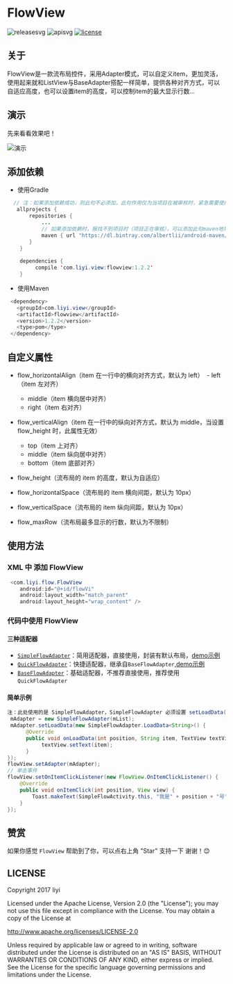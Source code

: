 # FlowView

![releasesvg] ![apisvg] [![license][licensesvg]][license] 

## 关于
FlowView是一款流布局控件，采用Adapter模式，可以自定义item，更加灵活，使用起来就和ListView与BaseAdapter搭配一样简单，提供各种对齐方式，可以自适应高度，也可以设置item的高度，可以控制item的最大显示行数...

## 演示
先来看看效果吧！  

![演示][demogif]

## 添加依赖
- 使用Gradle
```java
  // 注：如果添加依赖成功，则此句不必添加，此句作用仅为当项目在被审核时，紧急需要使用时添加
   allprojects {
       repositories {
           ...
           // 如果添加依赖时，报找不到项目时（项目正在审核），可以添加此句maven地址，如果找到项目，可不必添加
           maven { url "https://dl.bintray.com/albertlii/android-maven/" }
       }
    }
    
    dependencies {
         compile 'com.liyi.view:flowview:1.2.2'
    }
```
- 使用Maven
```java
 <dependency>
   <groupId>com.liyi.view</groupId>
   <artifactId>flowview</artifactId>
   <version>1.2.2</version>
   <type>pom</type>
 </dependency>
```

## 自定义属性
- flow_horizontalAlign（item 在一行中的横向对齐方式，默认为 left） 
  - left（item 左对齐）
  - middle（item 横向居中对齐）
  - right（item 右对齐）  
  
- flow_verticalAlign（item 在一行中的纵向对齐方式，默认为 middle，当设置 flow_height 时，此属性无效）   
  - top（item 上对齐）
  - middle（item 纵向居中对齐）
  - bottom（item 底部对齐）  

- flow_height（流布局的 item 的高度，默认为自适应）
- flow_horizontalSpace（流布局的 item 横向间距，默认为 10px）
- flow_verticalSpace（流布局的 item 纵向间距，默认为 10px）
- flow_maxRow（流布局最多显示的行数，默认为不限制）

## 使用方法
### XML 中 添加 FlowView
```java
 <com.liyi.flow.FlowView
    android:id="@+id/flowVi"
    android:layout_width="match_parent"
    android:layout_height="wrap_content" />
```

### 代码中使用 FlowView
#### 三种适配器   
- [`SimpleFlowAdapter`][SimpleFlowAdapter]：简用适配器，直接使用，封装有默认布局，[demo示例][SimpleFlowActivity]   
- [`QuickFlowAdapter`][QuickFlowAdapter]：快捷适配器，继承自`BaseFlowAdapter`,[demo示例][QuickFlowActivity]   
- [`BaseFlowAdapter`][BaseFlowAdapter]：基础适配器，不推荐直接使用，推荐使用`QuickFlowAdapter`

#### 简单示例  
```java
注：此处使用的是 SimpleFlowAdapter，SimpleFlowAdapter 必须设置 setLoadData() 来处理数据
 mAdapter = new SimpleFlowAdapter(mList);
 mAdapter.setLoadData(new SimpleFlowAdapter.LoadData<String>() {
      @Override
      public void onLoadData(int position, String item, TextView textView) {
           textView.setText(item);
      }
});
flowView.setAdapter(mAdapter);
// 单击事件
flowView.setOnItemClickListener(new FlowView.OnItemClickListener() {
    @Override
    public void onItemClick(int position, View view) {
        Toast.makeText(SimpleFlowActivity.this, "我是" + position + "号", Toast.LENGTH_SHORT).show();
    }
});
```

## 赞赏
如果你感觉 `FlowView` 帮助到了你，可以点右上角 "Star" 支持一下 谢谢！:blush:

## LICENSE
Copyright 2017 liyi

Licensed under the Apache License, Version 2.0 (the "License");
you may not use this file except in compliance with the License.
You may obtain a copy of the License at

   http://www.apache.org/licenses/LICENSE-2.0

Unless required by applicable law or agreed to in writing, software
distributed under the License is distributed on an "AS IS" BASIS,
WITHOUT WARRANTIES OR CONDITIONS OF ANY KIND, either express or implied.
See the License for the specific language governing permissions and
limitations under the License.

[releasesvg]: https://img.shields.io/badge/version-1.2.2-brightgreen.svg
[apisvg]: https://img.shields.io/badge/sdk-9+-brightgreen.svg
[licensesvg]: https://img.shields.io/badge/license-Apache--2.0-blue.svg
[license]:http://www.apache.org/licenses/LICENSE-2.0
[statussvg]:https://img.shields.io/librariesio/github/phoenixframework/phoenix.svg

[SimpleFlowAdapter]:https://github.com/albert-lii/FlowView/blob/master/flowview/src/main/java/com/liyi/flow/adapter/SimpleFlowAdapter.java
[QuickFlowAdapter]:https://github.com/albert-lii/FlowView/blob/master/flowview/src/main/java/com/liyi/flow/adapter/QuickFlowAdapter.java
[BaseFlowAdapter]:https://github.com/albert-lii/FlowView/blob/master/flowview/src/main/java/com/liyi/flow/adapter/BaseFlowAdapter.java

[SimpleFlowActivity]:https://github.com/albert-lii/FlowView/blob/master/app/src/main/java/com/liyi/example/SimpleFlowActivity.java
[QuickFlowActivity]:https://github.com/albert-lii/FlowView/blob/master/app/src/main/java/com/liyi/example/QuickFlowActivity.java

[SUtils]:https://github.com/albert-lii/SUtils
[AutoGridView]:https://github.com/albert-lii/AutoGridView
[demogif]:https://github.com/albert-lii/FlowView/blob/master/screenshot/demo.gif

